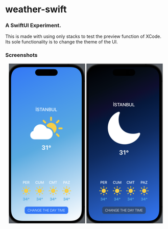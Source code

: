 # weather-swift
### A SwiftUI Experiment.
<p>
  This is made with using only stacks to test the preview function of XCode.<br>
  Its sole functionality is to change the theme of the UI.
</p>

### Screenshots
<p align="middle">
<img src="day.png" height="500" >
<img src="night.png" height="500" >
</p>
